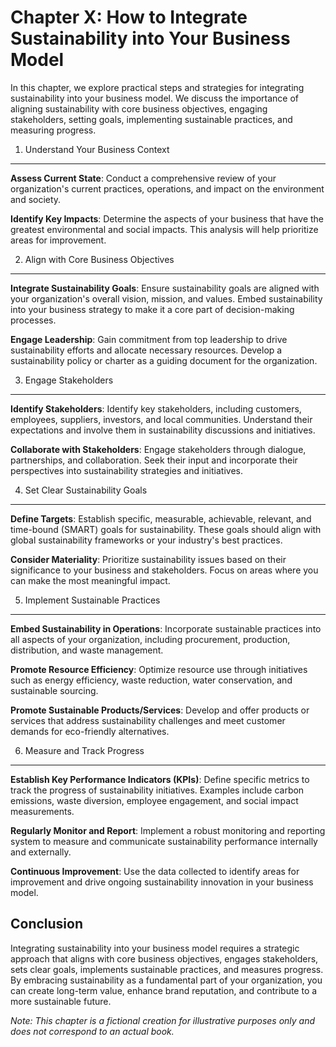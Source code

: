 Chapter X: How to Integrate Sustainability into Your Business Model
===================================================================

In this chapter, we explore practical steps and strategies for integrating sustainability into your business model. We discuss the importance of aligning sustainability with core business objectives, engaging stakeholders, setting goals, implementing sustainable practices, and measuring progress.

1. Understand Your Business Context
-----------------------------------

**Assess Current State**: Conduct a comprehensive review of your organization's current practices, operations, and impact on the environment and society.

**Identify Key Impacts**: Determine the aspects of your business that have the greatest environmental and social impacts. This analysis will help prioritize areas for improvement.

2. Align with Core Business Objectives
--------------------------------------

**Integrate Sustainability Goals**: Ensure sustainability goals are aligned with your organization's overall vision, mission, and values. Embed sustainability into your business strategy to make it a core part of decision-making processes.

**Engage Leadership**: Gain commitment from top leadership to drive sustainability efforts and allocate necessary resources. Develop a sustainability policy or charter as a guiding document for the organization.

3. Engage Stakeholders
----------------------

**Identify Stakeholders**: Identify key stakeholders, including customers, employees, suppliers, investors, and local communities. Understand their expectations and involve them in sustainability discussions and initiatives.

**Collaborate with Stakeholders**: Engage stakeholders through dialogue, partnerships, and collaboration. Seek their input and incorporate their perspectives into sustainability strategies and initiatives.

4. Set Clear Sustainability Goals
---------------------------------

**Define Targets**: Establish specific, measurable, achievable, relevant, and time-bound (SMART) goals for sustainability. These goals should align with global sustainability frameworks or your industry's best practices.

**Consider Materiality**: Prioritize sustainability issues based on their significance to your business and stakeholders. Focus on areas where you can make the most meaningful impact.

5. Implement Sustainable Practices
----------------------------------

**Embed Sustainability in Operations**: Incorporate sustainable practices into all aspects of your organization, including procurement, production, distribution, and waste management.

**Promote Resource Efficiency**: Optimize resource use through initiatives such as energy efficiency, waste reduction, water conservation, and sustainable sourcing.

**Promote Sustainable Products/Services**: Develop and offer products or services that address sustainability challenges and meet customer demands for eco-friendly alternatives.

6. Measure and Track Progress
-----------------------------

**Establish Key Performance Indicators (KPIs)**: Define specific metrics to track the progress of sustainability initiatives. Examples include carbon emissions, waste diversion, employee engagement, and social impact measurements.

**Regularly Monitor and Report**: Implement a robust monitoring and reporting system to measure and communicate sustainability performance internally and externally.

**Continuous Improvement**: Use the data collected to identify areas for improvement and drive ongoing sustainability innovation in your business model.

Conclusion
----------

Integrating sustainability into your business model requires a strategic approach that aligns with core business objectives, engages stakeholders, sets clear goals, implements sustainable practices, and measures progress. By embracing sustainability as a fundamental part of your organization, you can create long-term value, enhance brand reputation, and contribute to a more sustainable future.

*Note: This chapter is a fictional creation for illustrative purposes only and does not correspond to an actual book.*

